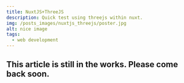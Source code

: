 ```yaml
---
title: NuxtJS+ThreeJS
description: Quick test using threejs within nuxt.
img: /posts_images/nuxtjs_threejs/poster.jpg
alt: nice image
tags:
  - web development
---
```


## This article is still in the works. Please come back soon.
